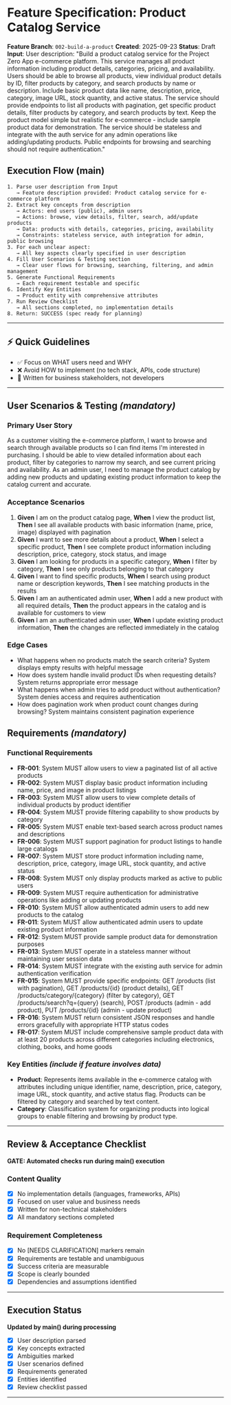 # Feature Specification: Product Catalog Service

**Feature Branch**: `002-build-a-product`
**Created**: 2025-09-23
**Status**: Draft
**Input**: User description: "Build a product catalog service for the Project Zero App e-commerce platform. This service manages all product information including product details, categories, pricing, and availability. Users should be able to browse all products, view individual product details by ID, filter products by category, and search products by name or description. Include basic product data like name, description, price, category, image URL, stock quantity, and active status. The service should provide endpoints to list all products with pagination, get specific product details, filter products by category, and search products by text. Keep the product model simple but realistic for e-commerce - include sample product data for demonstration. The service should be stateless and integrate with the auth service for any admin operations like adding/updating products. Public endpoints for browsing and searching should not require authentication."

## Execution Flow (main)

```text
1. Parse user description from Input
   → Feature description provided: Product catalog service for e-commerce platform
2. Extract key concepts from description
   → Actors: end users (public), admin users
   → Actions: browse, view details, filter, search, add/update products
   → Data: products with details, categories, pricing, availability
   → Constraints: stateless service, auth integration for admin, public browsing
3. For each unclear aspect:
   → All key aspects clearly specified in user description
4. Fill User Scenarios & Testing section
   → Clear user flows for browsing, searching, filtering, and admin management
5. Generate Functional Requirements
   → Each requirement testable and specific
6. Identify Key Entities
   → Product entity with comprehensive attributes
7. Run Review Checklist
   → All sections completed, no implementation details
8. Return: SUCCESS (spec ready for planning)
```

---

## ⚡ Quick Guidelines

- ✅ Focus on WHAT users need and WHY
- ❌ Avoid HOW to implement (no tech stack, APIs, code structure)
- 👥 Written for business stakeholders, not developers

---

## User Scenarios & Testing *(mandatory)*

### Primary User Story

As a customer visiting the e-commerce platform, I want to browse and search through available products so I can find items I'm interested in purchasing. I should be able to view detailed information about each product, filter by categories to narrow my search, and see current pricing and availability. As an admin user, I need to manage the product catalog by adding new products and updating existing product information to keep the catalog current and accurate.

### Acceptance Scenarios

1. **Given** I am on the product catalog page, **When** I view the product list, **Then** I see all available products with basic information (name, price, image) displayed with pagination
2. **Given** I want to see more details about a product, **When** I select a specific product, **Then** I see complete product information including description, price, category, stock status, and image
3. **Given** I am looking for products in a specific category, **When** I filter by category, **Then** I see only products belonging to that category
4. **Given** I want to find specific products, **When** I search using product name or description keywords, **Then** I see matching products in the results
5. **Given** I am an authenticated admin user, **When** I add a new product with all required details, **Then** the product appears in the catalog and is available for customers to view
6. **Given** I am an authenticated admin user, **When** I update existing product information, **Then** the changes are reflected immediately in the catalog

### Edge Cases

- What happens when no products match the search criteria? System displays empty results with helpful message
- How does system handle invalid product IDs when requesting details? System returns appropriate error message
- What happens when admin tries to add product without authentication? System denies access and requires authentication
- How does pagination work when product count changes during browsing? System maintains consistent pagination experience

## Requirements *(mandatory)*

### Functional Requirements

- **FR-001**: System MUST allow users to view a paginated list of all active products
- **FR-002**: System MUST display basic product information including name, price, and image in product listings
- **FR-003**: System MUST allow users to view complete details of individual products by product identifier
- **FR-004**: System MUST provide filtering capability to show products by category
- **FR-005**: System MUST enable text-based search across product names and descriptions
- **FR-006**: System MUST support pagination for product listings to handle large catalogs
- **FR-007**: System MUST store product information including name, description, price, category, image URL, stock quantity, and active status
- **FR-008**: System MUST only display products marked as active to public users
- **FR-009**: System MUST require authentication for administrative operations like adding or updating products
- **FR-010**: System MUST allow authenticated admin users to add new products to the catalog
- **FR-011**: System MUST allow authenticated admin users to update existing product information
- **FR-012**: System MUST provide sample product data for demonstration purposes
- **FR-013**: System MUST operate in a stateless manner without maintaining user session data
- **FR-014**: System MUST integrate with the existing auth service for admin authentication verification
- **FR-015**: System MUST provide specific endpoints: GET /products (list with pagination), GET /products/{id} (product details), GET /products/category/{category} (filter by category), GET /products/search?q={query} (search), POST /products (admin - add product), PUT /products/{id} (admin - update product)
- **FR-016**: System MUST return consistent JSON responses and handle errors gracefully with appropriate HTTP status codes
- **FR-017**: System MUST include comprehensive sample product data with at least 20 products across different categories including electronics, clothing, books, and home goods

### Key Entities *(include if feature involves data)*

- **Product**: Represents items available in the e-commerce catalog with attributes including unique identifier, name, description, price, category, image URL, stock quantity, and active status flag. Products can be filtered by category and searched by text content.
- **Category**: Classification system for organizing products into logical groups to enable filtering and browsing by product type.

---

## Review & Acceptance Checklist

**GATE: Automated checks run during main() execution**

### Content Quality

- [x] No implementation details (languages, frameworks, APIs)
- [x] Focused on user value and business needs
- [x] Written for non-technical stakeholders
- [x] All mandatory sections completed

### Requirement Completeness

- [x] No [NEEDS CLARIFICATION] markers remain
- [x] Requirements are testable and unambiguous
- [x] Success criteria are measurable
- [x] Scope is clearly bounded
- [x] Dependencies and assumptions identified

---

## Execution Status

**Updated by main() during processing**

- [x] User description parsed
- [x] Key concepts extracted
- [x] Ambiguities marked
- [x] User scenarios defined
- [x] Requirements generated
- [x] Entities identified
- [x] Review checklist passed

---
